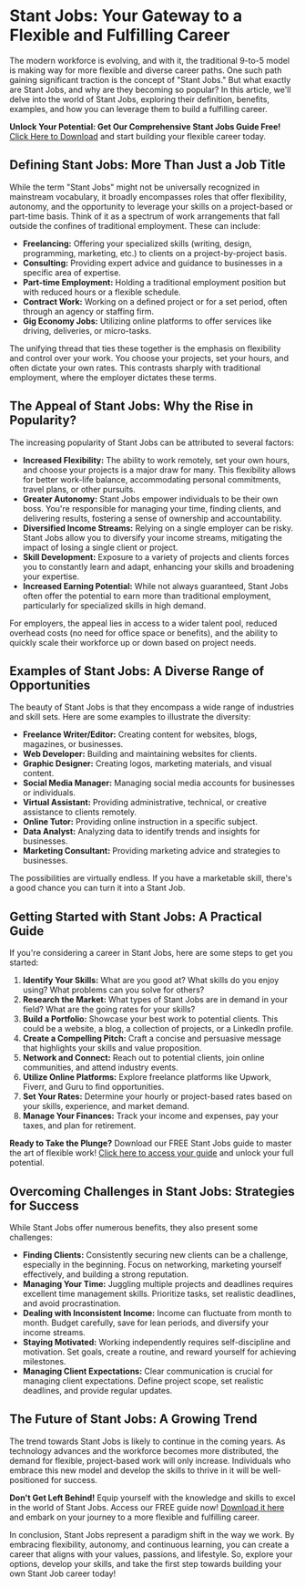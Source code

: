 # Stant Jobs: Your Gateway to a Flexible and Fulfilling Career

The modern workforce is evolving, and with it, the traditional 9-to-5 model is making way for more flexible and diverse career paths. One such path gaining significant traction is the concept of "Stant Jobs." But what exactly are Stant Jobs, and why are they becoming so popular? In this article, we'll delve into the world of Stant Jobs, exploring their definition, benefits, examples, and how you can leverage them to build a fulfilling career.

**Unlock Your Potential: Get Our Comprehensive Stant Jobs Guide Free!** [Click Here to Download](https://udemywork.com/stant-jobs) and start building your flexible career today.

## Defining Stant Jobs: More Than Just a Job Title

While the term "Stant Jobs" might not be universally recognized in mainstream vocabulary, it broadly encompasses roles that offer flexibility, autonomy, and the opportunity to leverage your skills on a project-based or part-time basis. Think of it as a spectrum of work arrangements that fall outside the confines of traditional employment. These can include:

*   **Freelancing:** Offering your specialized skills (writing, design, programming, marketing, etc.) to clients on a project-by-project basis.
*   **Consulting:** Providing expert advice and guidance to businesses in a specific area of expertise.
*   **Part-time Employment:** Holding a traditional employment position but with reduced hours or a flexible schedule.
*   **Contract Work:** Working on a defined project or for a set period, often through an agency or staffing firm.
*   **Gig Economy Jobs:** Utilizing online platforms to offer services like driving, deliveries, or micro-tasks.

The unifying thread that ties these together is the emphasis on flexibility and control over your work. You choose your projects, set your hours, and often dictate your own rates. This contrasts sharply with traditional employment, where the employer dictates these terms.

## The Appeal of Stant Jobs: Why the Rise in Popularity?

The increasing popularity of Stant Jobs can be attributed to several factors:

*   **Increased Flexibility:** The ability to work remotely, set your own hours, and choose your projects is a major draw for many. This flexibility allows for better work-life balance, accommodating personal commitments, travel plans, or other pursuits.
*   **Greater Autonomy:** Stant Jobs empower individuals to be their own boss. You're responsible for managing your time, finding clients, and delivering results, fostering a sense of ownership and accountability.
*   **Diversified Income Streams:** Relying on a single employer can be risky. Stant Jobs allow you to diversify your income streams, mitigating the impact of losing a single client or project.
*   **Skill Development:** Exposure to a variety of projects and clients forces you to constantly learn and adapt, enhancing your skills and broadening your expertise.
*   **Increased Earning Potential:** While not always guaranteed, Stant Jobs often offer the potential to earn more than traditional employment, particularly for specialized skills in high demand.

For employers, the appeal lies in access to a wider talent pool, reduced overhead costs (no need for office space or benefits), and the ability to quickly scale their workforce up or down based on project needs.

## Examples of Stant Jobs: A Diverse Range of Opportunities

The beauty of Stant Jobs is that they encompass a wide range of industries and skill sets. Here are some examples to illustrate the diversity:

*   **Freelance Writer/Editor:** Creating content for websites, blogs, magazines, or businesses.
*   **Web Developer:** Building and maintaining websites for clients.
*   **Graphic Designer:** Creating logos, marketing materials, and visual content.
*   **Social Media Manager:** Managing social media accounts for businesses or individuals.
*   **Virtual Assistant:** Providing administrative, technical, or creative assistance to clients remotely.
*   **Online Tutor:** Providing online instruction in a specific subject.
*   **Data Analyst:** Analyzing data to identify trends and insights for businesses.
*   **Marketing Consultant:** Providing marketing advice and strategies to businesses.

The possibilities are virtually endless. If you have a marketable skill, there's a good chance you can turn it into a Stant Job.

## Getting Started with Stant Jobs: A Practical Guide

If you're considering a career in Stant Jobs, here are some steps to get you started:

1.  **Identify Your Skills:** What are you good at? What skills do you enjoy using? What problems can you solve for others?
2.  **Research the Market:** What types of Stant Jobs are in demand in your field? What are the going rates for your skills?
3.  **Build a Portfolio:** Showcase your best work to potential clients. This could be a website, a blog, a collection of projects, or a LinkedIn profile.
4.  **Create a Compelling Pitch:** Craft a concise and persuasive message that highlights your skills and value proposition.
5.  **Network and Connect:** Reach out to potential clients, join online communities, and attend industry events.
6.  **Utilize Online Platforms:** Explore freelance platforms like Upwork, Fiverr, and Guru to find opportunities.
7.  **Set Your Rates:** Determine your hourly or project-based rates based on your skills, experience, and market demand.
8.  **Manage Your Finances:** Track your income and expenses, pay your taxes, and plan for retirement.

**Ready to Take the Plunge?** Download our FREE Stant Jobs guide to master the art of flexible work! [Click here to access your guide](https://udemywork.com/stant-jobs) and unlock your full potential.

## Overcoming Challenges in Stant Jobs: Strategies for Success

While Stant Jobs offer numerous benefits, they also present some challenges:

*   **Finding Clients:** Consistently securing new clients can be a challenge, especially in the beginning. Focus on networking, marketing yourself effectively, and building a strong reputation.
*   **Managing Your Time:** Juggling multiple projects and deadlines requires excellent time management skills. Prioritize tasks, set realistic deadlines, and avoid procrastination.
*   **Dealing with Inconsistent Income:** Income can fluctuate from month to month. Budget carefully, save for lean periods, and diversify your income streams.
*   **Staying Motivated:** Working independently requires self-discipline and motivation. Set goals, create a routine, and reward yourself for achieving milestones.
*   **Managing Client Expectations:** Clear communication is crucial for managing client expectations. Define project scope, set realistic deadlines, and provide regular updates.

## The Future of Stant Jobs: A Growing Trend

The trend towards Stant Jobs is likely to continue in the coming years. As technology advances and the workforce becomes more distributed, the demand for flexible, project-based work will only increase. Individuals who embrace this new model and develop the skills to thrive in it will be well-positioned for success.

**Don't Get Left Behind!** Equip yourself with the knowledge and skills to excel in the world of Stant Jobs. Access our FREE guide now! [Download it here](https://udemywork.com/stant-jobs) and embark on your journey to a more flexible and fulfilling career.

In conclusion, Stant Jobs represent a paradigm shift in the way we work. By embracing flexibility, autonomy, and continuous learning, you can create a career that aligns with your values, passions, and lifestyle. So, explore your options, develop your skills, and take the first step towards building your own Stant Job career today!

